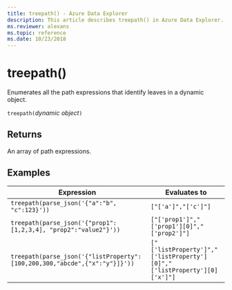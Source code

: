 ```yaml
---
title: treepath() - Azure Data Explorer
description: This article describes treepath() in Azure Data Explorer.
ms.reviewer: alexans
ms.topic: reference
ms.date: 10/23/2018
---
```

# treepath()

Enumerates all the path expressions that identify leaves in a dynamic object.

`treepath(`*dynamic object*`)`

## Returns

An array of path expressions.

## Examples

|Expression|Evaluates to|
|---|---|
|`treepath(parse_json('{"a":"b", "c":123}'))` | `["['a']","['c']"]`|
|`treepath(parse_json('{"prop1":[1,2,3,4], "prop2":"value2"}'))`|`["['prop1']","['prop1'][0]","['prop2']"]`|
|`treepath(parse_json('{"listProperty":[100,200,300,"abcde",{"x":"y"}]}'))`|`["['listProperty']","['listProperty'][0]","['listProperty'][0]['x']"]`|